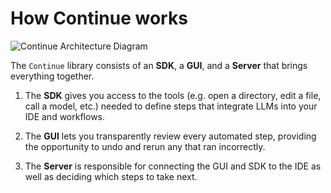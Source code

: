 # How Continue works

![Continue Architecture Diagram](/img/continue-architecture.png)

The `Continue` library consists of an **SDK**, a **GUI**, and a **Server** that brings everything together.

1. The **SDK** gives you access to the tools (e.g. open a directory, edit a file, call a model, etc.) needed to define steps that integrate LLMs into your IDE and workflows.

2. The **GUI** lets you transparently review every automated step, providing the opportunity to undo and rerun any that ran incorrectly.

3. The **Server** is responsible for connecting the GUI and SDK to the IDE as well as deciding which steps to take next.